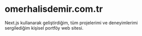 ﻿# omerhalisdemir.com.tr
Next.js kullanarak geliştirdiğim, tüm projelerimi ve deneyimlerimi sergilediğim kişisel portföy web sitesi.